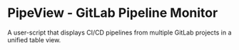 # PipeView - GitLab Pipeline Monitor

A user-script that displays CI/CD pipelines from multiple GitLab projects in a unified table view.